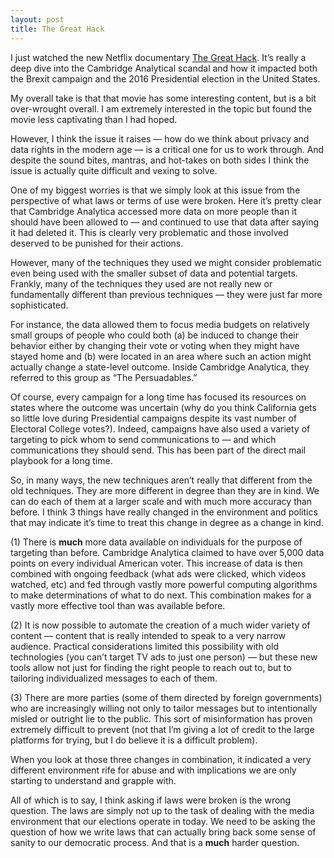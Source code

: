 ```yaml
---
layout: post
title: The Great Hack
---
```


I just watched the new Netflix documentary [The Great
Hack](https://www.netflix.com/title/80117542). It’s really a deep dive into
the Cambridge Analytical scandal and how it impacted both the Brexit campaign
and the 2016 Presidential election in the United States.

My overall take is that that movie has some interesting content, but is a bit
over-wrought overall. I am extremely interested in the topic but found the
movie less captivating than I had hoped.

However, I think the issue it raises — how do we think about privacy and data
rights in the modern age — is a critical one for us to work through. And
despite the sound bites, mantras, and hot-takes on both sides I think the
issue is actually quite difficult and vexing to solve.

One of my biggest worries is that we simply look at this issue from the
perspective of what laws or terms of use were broken. Here it’s pretty clear
that Cambridge Analytica accessed more data on more people than it should have
been allowed to — and continued to use that data after saying it had deleted
it. This is clearly very problematic and those involved deserved to be
punished for their actions.

However, many of the techniques they used we might consider problematic even
being used with the smaller subset of data and potential targets. Frankly,
many of the techniques they used are not really new or fundamentally different
than previous techniques — they were just far more sophisticated.

For instance, the data allowed them to focus media budgets on relatively small
groups of people who could both (a) be induced to change their behavior either
by changing their vote or voting when they might have stayed home and (b) were
located in an area where such an action might actually change a state-level
outcome. Inside Cambridge Analytica, they referred to this group as “The
Persuadables.”

Of course, every campaign for a long time has focused its resources on states
where the outcome was uncertain (why do you think California gets so little
love during Presidential campaigns despite its vast number of Electoral
College votes?). Indeed, campaigns have also used a variety of targeting to
pick whom to send communications to — and which communications they should
send. This has been part of the direct mail playbook for a long time.

So, in many ways, the new techniques aren’t really that different from the old
techniques. They are more different in degree than they are in kind. We can do
each of them at a larger scale and with much more accuracy than before. I
think 3 things have really changed in the environment and politics that may
indicate it’s time to treat this change in degree as a change in kind.

(1) There is **much** more data available on individuals for the purpose of
targeting than before. Cambridge Analytica claimed to have over 5,000 data
points on every individual American voter. This increase of data is then
combined with ongoing feedback (what ads were clicked, which videos watched,
etc) and fed through vastly more powerful computing algorithms to make
determinations of what to do next. This combination makes for a vastly more
effective tool than was available before.

(2) It is now possible to automate the creation of a much wider variety of
content — content that is really intended to speak to a very narrow audience.
Practical considerations limited this possibility with old technologies (you
can’t target TV ads to just one person) — but these new tools allow not just
for finding the right people to reach out to, but to tailoring individualized
messages to each of them.

(3) There are more parties (some of them directed by foreign governments) who
are increasingly willing not only to tailor messages but to intentionally
misled or outright lie to the public. This sort of misinformation has proven
extremely difficult to prevent (not that I’m giving a lot of credit to the
large platforms for trying, but I do believe it is a difficult problem).

When you look at those three changes in combination, it indicated a very
different environment rife for abuse and with implications we are only
starting to understand and grapple with.

All of which is to say, I think asking if laws were broken is the wrong
question. The laws are simply not up to the task of dealing with the media
environment that our elections operate in today. We need to be asking the
question of how we write laws that can actually bring back some sense of
sanity to our democratic process. And that is a **much** harder question.

